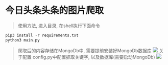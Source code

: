 # 今日头条头条的图片爬取
>使用方法, 进入目录, 在shell执行下面命令
```python
pip3 install -r requirements.txt
python3 main.py
```

>爬取后的内容存储在MongoDb中, 需要提前安装好MongoDb数据库
![](https://s1.ax1x.com/2018/01/02/ppVBZQ.png)
>关于配置
config.py中配置抓取关键字, 以及数据库(需要启动MongoDb)
![](https://s1.ax1x.com/2018/01/02/ppVDaj.png)
